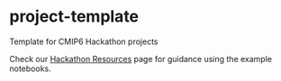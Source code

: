 # project-template

Template for CMIP6 Hackathon projects

Check our [Hackathon Resources](https://cmip6moap.github.io/resources/) page for guidance using the example notebooks.
